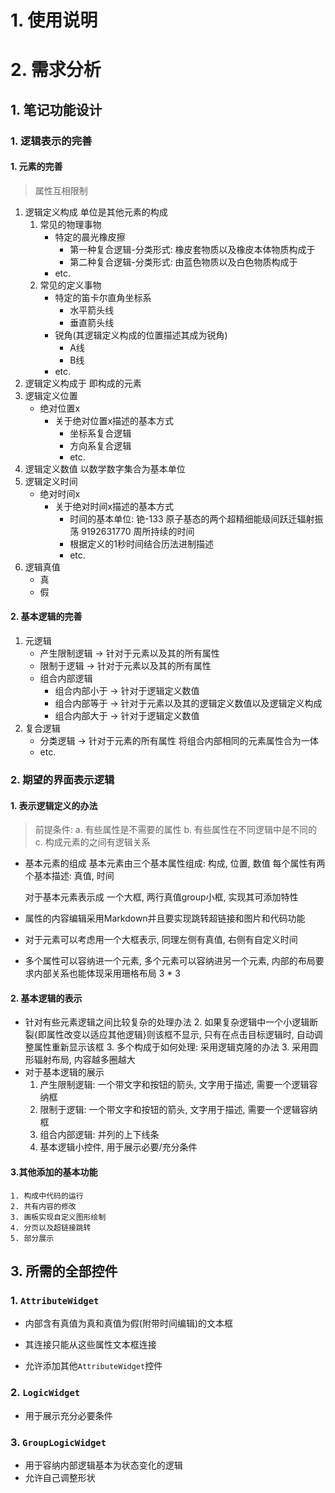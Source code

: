 # 1. 使用说明

# 2. 需求分析

## 1. 笔记功能设计

### 1. 逻辑表示的完善

#### 1. 元素的完善

> 属性互相限制

1. 逻辑定义构成
    单位是其他元素的构成
    1. 常见的物理事物  
        - 特定的晨光橡皮擦
            - 第一种复合逻辑-分类形式: 橡皮套物质以及橡皮本体物质构成于
            - 第二种复合逻辑-分类形式: 由蓝色物质以及白色物质构成于
        - etc.
    2. 常见的定义事物
        - 特定的笛卡尔直角坐标系
            - 水平箭头线
            - 垂直箭头线
        - 锐角(其逻辑定义构成的位置描述其成为锐角)
            - A线
            - B线
        - etc.
2. 逻辑定义构成于
    即构成的元素
3. 逻辑定义位置
    - 绝对位置x
        - 关于绝对位置x描述的基本方式
            - 坐标系复合逻辑
            - 方向系复合逻辑
            - etc.
4. 逻辑定义数值
    以数学数字集合为基本单位
5. 逻辑定义时间
    - 绝对时间x
        - 关于绝对时间x描述的基本方式
            - 时间的基本单位: 铯-133 原子基态的两个超精细能级间跃迁辐射振荡 9192631770 周所持续的时间
            - 根据定义的1秒时间结合历法进制描述
            - etc.
6. 逻辑真值
    - 真
    - 假

#### 2. 基本逻辑的完善

1. 元逻辑
    - 产生限制逻辑 -> 针对于元素以及其的所有属性
    - 限制于逻辑 -> 针对于元素以及其的所有属性
    - 组合内部逻辑
        - 组合内部小于 -> 针对于逻辑定义数值
        - 组合内部等于 -> 针对于元素以及其的逻辑定义数值以及逻辑定义构成
        - 组合内部大于 -> 针对于逻辑定义数值
2. 复合逻辑
    - 分类逻辑 -> 针对于元素的所有属性
        将组合内部相同的元素属性合为一体
    - etc.

### 2. 期望的界面表示逻辑

#### 1. 表示逻辑定义的办法

>   前提条件: a. 有些属性是不需要的属性  b. 有些属性在不同逻辑中是不同的  c. 构成元素的之间有逻辑关系

-   基本元素的组成
    基本元素由三个基本属性组成: 构成, 位置, 数值
    每个属性有两个基本描述: 真值, 时间

    对于基本元素表示成 一个大框, 两行真值group小框, 实现其可添加特性
    
-   属性的内容编辑采用Markdown并且要实现跳转超链接和图片和代码功能

-   对于元素可以考虑用一个大框表示, 同理左侧有真值, 右侧有自定义时间

-   多个属性可以容纳进一个元素, 多个元素可以容纳进另一个元素, 内部的布局要求内部关系也能体现采用珊格布局 3 * 3

#### 2. 基本逻辑的表示

-   针对有些元素逻辑之间比较复杂的处理办法
    2. 如果复杂逻辑中一个小逻辑断裂{即属性改变以适应其他逻辑}则该框不显示, 只有在点击目标逻辑时, 自动调整属性重新显示该框
    3. 多个构成于如何处理: 采用逻辑克隆的办法
    3. 采用圆形辐射布局, 内容越多圈越大
-   对于基本逻辑的展示
    1. 产生限制逻辑: 一个带文字和按钮的箭头, 文字用于描述, 需要一个逻辑容纳框
    2. 限制于逻辑: 一个带文字和按钮的箭头, 文字用于描述, 需要一个逻辑容纳框
    3. 组合内部逻辑: 并列的上下线条
    4. 基本逻辑小控件, 用于展示必要/充分条件

#### 3.其他添加的基本功能

   	1. 构成中代码的运行
 	2. 共有内容的修改
 	3. 画板实现自定义图形绘制
 	4. 分页以及超链接跳转
 	5. 部分展示

## 3. 所需的全部控件

### 1. `AttributeWidget`

- 内部含有真值为真和真值为假(附带时间编辑)的文本框

- 其连接只能从这些属性文本框连接
- 允许添加其他`AttributeWidget`控件

### 2. `LogicWidget`

- 用于展示充分必要条件

### 3. `GroupLogicWidget`

- 用于容纳内部逻辑基本为状态变化的逻辑
- 允许自己调整形状